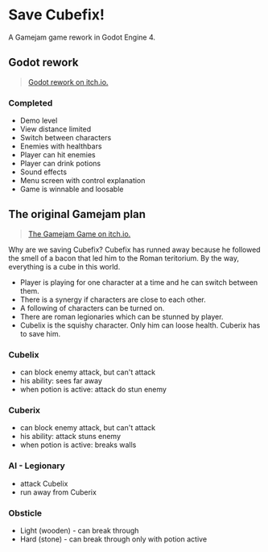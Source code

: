 # Save Cubefix!
A Gamejam game rework in Godot Engine 4.

## Godot rework

> [Godot rework on itch.io.](https://icless.itch.io/save-cubefix-in-godot)

### Completed
- Demo level
- View distance limited
- Switch between characters
- Enemies with healthbars
- Player can hit enemies
- Player can drink potions
- Sound effects
- Menu screen with control explanation
- Game is winnable and loosable

## The original Gamejam plan

> [The Gamejam Game on itch.io.](https://icless.itch.io/save-cubefix)

Why are we saving Cubefix? Cubefix has runned away because he followed the smell of a bacon that led him to the Roman teritorium. By the way, everything is a cube in this world.

- Player is playing for one character at a time and he can switch between them.
- There is a synergy if characters are close to each other.
- A following of characters can be turned on.
- There are roman legionaries which can be stunned by player.
- Cubelix is the squishy character. Only him can loose health. Cuberix has to save him.

### Cubelix
- can block enemy attack, but can't attack
- his ability: sees far away
- when potion is active: attack do stun enemy

### Cuberix
- can block enemy attack, but can't attack
- his ability: attack stuns enemy
- when potion is active: breaks walls

### AI - Legionary
- attack Cubelix
- run away from Cuberix

### Obsticle
- Light (wooden) - can break through
- Hard (stone) - can break through only with potion active



